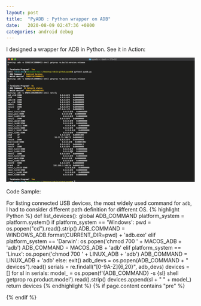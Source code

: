 ```yaml
---
layout: post
title:  "PyADB : Python wrapper on ADB"
date:   2020-08-09 02:47:36 +0800
categories: android debug
---
```

I designed a wrapper for ADB in Python. See it in Action:

![](https://github.com/codefromkitchen/pyadb/raw/master/pyadb.gif)

Code Sample: 
<!--- Code Block -->
For listing connected USB devices, the most widely used command for `adb`, I had to consider different path definition for different OS. 
{% highlight Python %}
def list_devices():
    global ADB_COMMAND
    platform_system = platform.system()
    if platform_system == 'Windows':
        pwd = os.popen("cd").read().strip()
        ADB_COMMAND = WINDOWS_ADB.format(CURRENT_DIR=pwd) + 'adb.exe'
    elif platform_system == 'Darwin':
        os.popen('chmod 700 ' + MACOS_ADB + 'adb')
        ADB_COMMAND = MACOS_ADB + 'adb'
    elif platform_system == 'Linux':
        os.popen('chmod 700 ' + LINUX_ADB + 'adb')
        ADB_COMMAND = LINUX_ADB + 'adb'
    else:
        exit() 
    adb_devs = os.popen(ADB_COMMAND + " devices").read()
    serials = re.findall("[0-9A-Z]{6,20}", adb_devs)
    devices = []
    for sl in serials:
        model_ = os.popen(f'{ADB_COMMAND} -s {sl} shell getprop ro.product.model').read().strip()
        devices.append(sl + " " + model_)
    return devices
{% endhighlight %}
{% if page.content contains "pre" %}
<script src='https://code.jquery.com/jquery-3.2.1.min.js'></script>
<script src='https://cdn.jsdelivr.net/npm/clipboard@1/dist/clipboard.min.js'></script>
<script src='{{site.baseurl}}/assets/js/clipboard.js'></script>
{% endif %}
